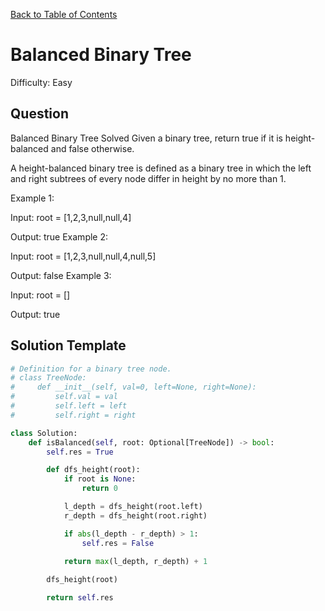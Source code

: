 [Back to Table of Contents](../../README.md)

# Balanced Binary Tree
Difficulty: Easy

## Question
Balanced Binary Tree
Solved 
Given a binary tree, return true if it is height-balanced and false otherwise.

A height-balanced binary tree is defined as a binary tree in which the left and right subtrees of every node differ in height by no more than 1.

Example 1:



Input: root = [1,2,3,null,null,4]

Output: true
Example 2:



Input: root = [1,2,3,null,null,4,null,5]

Output: false
Example 3:

Input: root = []

Output: true

## Solution Template
```python
# Definition for a binary tree node.
# class TreeNode:
#     def __init__(self, val=0, left=None, right=None):
#         self.val = val
#         self.left = left
#         self.right = right

class Solution:
    def isBalanced(self, root: Optional[TreeNode]) -> bool:
        self.res = True

        def dfs_height(root):
            if root is None:
                return 0

            l_depth = dfs_height(root.left)
            r_depth = dfs_height(root.right)

            if abs(l_depth - r_depth) > 1:
                self.res = False

            return max(l_depth, r_depth) + 1
        
        dfs_height(root)

        return self.res

        
```
